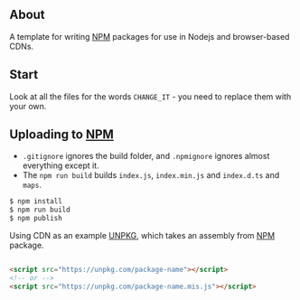 ## About

A template for writing [NPM](https://www.npmjs.com/) packages for use in Nodejs and browser-based CDNs.

## Start

Look at all the files for the words `CHANGE_IT` - you need to replace them with your own.

## Uploading to [NPM](https://www.npmjs.com/)

- `.gitignore` ignores the build folder, and `.npmignore` ignores almost everything except it.
- The `npm run build` builds `index.js`, `index.min.js` and `index.d.ts` and `maps`.

```bash
$ npm install
$ npm run build
$ npm publish
```

Using CDN as an example [UNPKG](https://unpkg.com/), which takes an assembly from [NPM](https://www.npmjs.com/) package.

```html

<script src="https://unpkg.com/package-name"></script>
<!-- or -->
<script src="https://unpkg.com/package-name.mis.js"></script>
```
